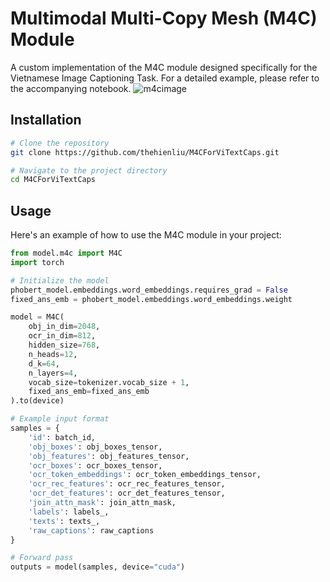 # Multimodal Multi-Copy Mesh (M4C) Module

A custom implementation of the M4C module designed specifically for the Vietnamese Image Captioning Task. For a detailed example, please refer to the accompanying notebook.
![m4cimage](https://github.com/user-attachments/assets/d38649a9-0dca-4de5-9f0d-942e95195eae)
## Installation

```bash
# Clone the repository
git clone https://github.com/thehienliu/M4CForViTextCaps.git

# Navigate to the project directory
cd M4CForViTextCaps
```

## Usage
Here's an example of how to use the M4C module in your project:

```python
from model.m4c import M4C
import torch

# Initialize the model
phobert_model.embeddings.word_embeddings.requires_grad = False
fixed_ans_emb = phobert_model.embeddings.word_embeddings.weight

model = M4C(
    obj_in_dim=2048,
    ocr_in_dim=812,
    hidden_size=768,
    n_heads=12,
    d_k=64,
    n_layers=4,
    vocab_size=tokenizer.vocab_size + 1,
    fixed_ans_emb=fixed_ans_emb
).to(device)

# Example input format
samples = {
    'id': batch_id,
    'obj_boxes': obj_boxes_tensor,
    'obj_features': obj_features_tensor,
    'ocr_boxes': ocr_boxes_tensor,
    'ocr_token_embeddings': ocr_token_embeddings_tensor,
    'ocr_rec_features': ocr_rec_features_tensor,
    'ocr_det_features': ocr_det_features_tensor,
    'join_attn_mask': join_attn_mask,
    'labels': labels_,
    'texts': texts_,
    'raw_captions': raw_captions
}

# Forward pass
outputs = model(samples, device="cuda")
```

